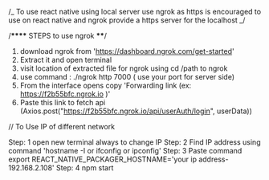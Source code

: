 /_ To use react native using local server use ngrok as https is encouraged to use on react native and ngrok provide a https server for the localhost _/

/**\*\*\*\*** STEPS to use ngrok **\*\***/

1. download ngrok from 'https://dashboard.ngrok.com/get-started'
2. Extract it and open terminal
3. visit location of extracted file for ngrok using cd /path to ngrok
4. use command : ./ngrok http 7000 ( use your port for server side)
5. From the interface opens copy 'Forwarding link (ex: https://f2b55bfc.ngrok.io )'
6. Paste this link to fetch api (Axios.post("https://f2b55bfc.ngrok.io/api/userAuth/login", userData))

// To Use IP of different network

Step: 1 open new terminal always to change IP
Step: 2 Find IP address using command 'hostname -I or ifconfig or ipconfig'
Step: 3 Paste command export REACT_NATIVE_PACKAGER_HOSTNAME='your ip address-192.168.2.108'
Step: 4 npm start

